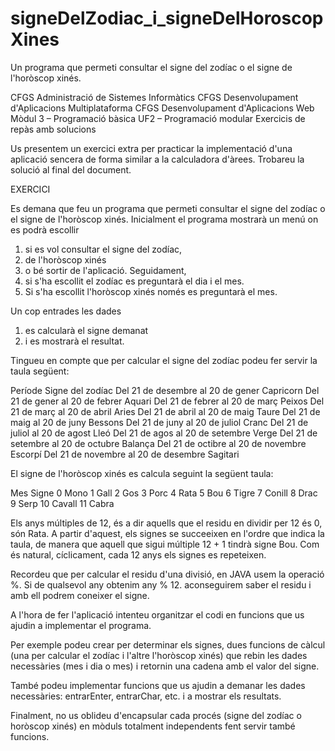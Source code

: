 # signeDelZodiac_i_signeDelHoroscopXines
Un programa que permeti consultar el signe del zodíac  o el signe de l'horòscop xinés.

CFGS Administració de Sistemes Informàtics
CFGS Desenvolupament d'Aplicacions Multiplataforma
CFGS Desenvolupament d'Aplicacions Web
Mòdul 3 – Programació bàsica
UF2 – Programació modular
Exercicis de repàs amb solucions 

Us presentem un exercici extra per practicar la implementació d'una aplicació sencera de forma similar a la calculadora d'àrees. Trobareu la solució al final del document.

EXERCICI

Es demana que feu un programa que permeti consultar el signe del zodíac  o el signe de l'horòscop xinés. Inicialment el programa mostrarà un menú on es podrà escollir 
1. si es vol consultar el signe del zodíac, 
2. de l'horòscop xinés 
3. o bé sortir de l'aplicació. 
Seguidament, 
1. si s'ha escollit el zodíac es preguntarà el dia i el mes. 
2. Si s'ha escollit l'horòscop xinés només es preguntarà el mes. 

Un cop entrades les dades 
1. es calcularà el signe demanat 
2. i es mostrarà el resultat.

Tingueu en compte que per calcular el signe del zodíac podeu fer servir la taula següent:

Període
 Signe del zodíac
Del 21 de desembre al 20 de gener
Capricorn
Del 21 de gener al 20 de febrer
Aquari
Del 21 de febrer al 20 de març
Peixos
Del 21 de març al 20 de abril
Aries
Del 21 de abril al 20 de maig
Taure
Del 21 de maig al 20 de juny
Bessons
Del 21 de juny al 20 de juliol
Cranc
Del 21 de juliol al 20 de agost
Lleó
Del 21 de agos al 20 de setembre
Verge
Del 21 de setembre al 20 de octubre
Balança
Del 21 de octibre al 20 de novembre
Escorpí
Del 21 de novembre al 20 de desembre
Sagitari


El signe de l'horòscop xinés es calcula seguint la següent taula:

Mes
Signe
0
Mono
1
Gall
2
Gos
3
Porc
4
Rata
5
Bou
6
Tigre
7
Conill
8
Drac
9
Serp
10
Cavall
11
Cabra

Els anys múltiples de 12, és a dir aquells que el residu en dividir per 12 és 0, són Rata. A partir d'aquest, els signes se succeeixen en l'ordre que indica la taula, de manera que aquell que sigui múltiple 12 + 1 tindrà signe Bou. Com és natural, cíclicament, cada 12 anys els signes es repeteixen.

Recordeu que per calcular el residu d'una divisió, en JAVA usem la operació %. Si de qualsevol any obtenim any % 12. aconseguirem saber el residu i amb ell podrem coneixer el signe.

A l'hora de fer l'aplicació intenteu organitzar el codi en funcions que us ajudin a implementar el programa. 

Per exemple podeu crear per determinar els signes, dues funcions de càlcul (una per calcular el zodíac i l'altre l'horòscop xinés) que rebin les dades necessàries (mes i dia o mes) i retornin una cadena amb el valor del signe.

També podeu implementar funcions que us ajudin a demanar les dades necessàries: entrarEnter, entrarChar, etc. i a mostrar els resultats.

Finalment, no us oblideu d'encapsular cada procés (signe del zodíac o horòscop xinés) en mòduls totalment independents fent servir també funcions. 
